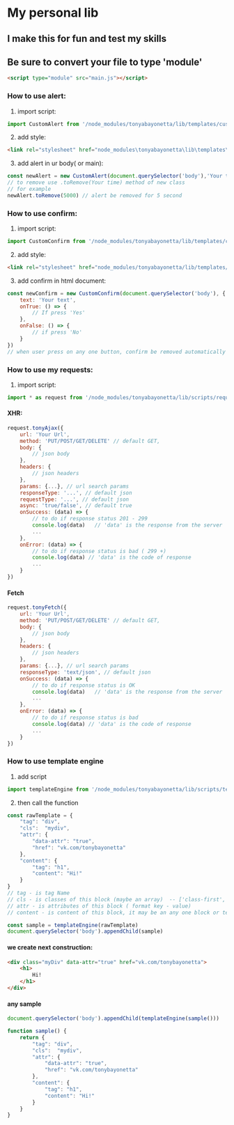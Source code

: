 # My personal lib
## I make this for fun and test my skills
## Be sure to convert your file to type 'module'
```html
<script type="module" src="main.js"></script>
```
### How to use alert:
1) import script:
```js
import CustomAlert from '/node_modules/tonyabayonetta/lib/templates/custom_alert/custom_alert.js'
```
2) add style:
```html
<link rel="stylesheet" href="node_modules\tonyabayonetta\lib\templates\custom_alert\custom_alert.css">
```
3) add alert in ur body( or main):
```js
const newAlert = new CustomAlert(document.querySelector('body'),'Your text')
// to remove use .toRemove(Your time) method of new class
// for example
newAlert.toRemove(5000) // alert be removed for 5 second
```
### How to use confirm:
1) import script:
```js
import CustomConfirm from '/node_modules/tonyabayonetta/lib/templates/custom_confirm/custom_confirm.js'
```
2) add style:
```html
<link rel="stylesheet" href="node_modules/tonyabayonetta/lib/templates/custom_confirm/custom_confirm.css">
```
3) add confirm in html document:
```js
const newConfirm = new CustomConfirm(document.querySelector('body'), {
    text: 'Your text',
    onTrue: () => {
        // If press 'Yes'
    },
    onFalse: () => {
        // if press 'No'
    }
})
// when user press on any one button, confirm be removed automatically
```
### How to use my requests:
1) import script:
```js
import * as request from '/node_modules/tonyabayonetta/lib/scripts/request.js'
```
#### XHR:
```js
request.tonyAjax({
    url: 'Your Url',
    method: 'PUT/POST/GET/DELETE' // default GET,
    body: {
        // json body
    },
    headers: {
        // json headers
    },
    params: {...}, // url search params 
    responseType: '...', // default json
    requestType: '...', // default json
    async: 'true/false', // default true
    onSuccess: (data) => {
        // to do if response status 201 - 299
        console.log(data)   // 'data' is the response from the server
        ...
    },
    onError: (data) => {
        // to do if response status is bad ( 299 +)
        console.log(data) // 'data' is the code of response
        ...
    }
})
```
#### Fetch
```js
request.tonyFetch({
    url: 'Your Url',
    method: 'PUT/POST/GET/DELETE' // default GET,
    body: {
        // json body
    },
    headers: {
        // json headers
    },
    params: {...}, // url search params 
    responseType: 'text/json', // default json
    onSuccess: (data) => {
        // to do if response status is OK
        console.log(data)   // 'data' is the response from the server
        ...
    },
    onError: (data) => {
        // to do if response status is bad 
        console.log(data) // 'data' is the code of response
        ...
    }
})
```
### How to use template engine
1) add script
```js
import templateEngine from '/node_modules/tonyabayonetta/lib/scripts/templateEngine.js'
```
2) then call the function
```js
const rawTemplate = {
    "tag": "div",
    "cls":  "mydiv",
    "attr": {
        "data-attr": "true",
        "href": "vk.com/tonybayonetta"
    },
    "content": {
        "tag": "h1",
        "content": "Hi!"
    }
}
// tag - is tag Name
// cls - is classes of this block (maybe an array)  -- ['class-first','class-second']
// attr - is attributes of this block ( format key - value)
// content - is content of this block, it may be an any one block or text node

const sample = templateEngine(rawTemplate)
document.querySelector('body').appendChild(sample)
```
#### we create next construction:
``` html
<div class="myDiv" data-attr="true" href="vk.com/tonybayonetta">
    <h1>
        Hi!
    </h1>
</div>
```

#### any sample
```js
document.querySelector('body').appendChild(templateEngine(sample()))

function sample() {
    return {
        "tag": "div",
        "cls":  "mydiv",
        "attr": {
            "data-attr": "true",
            "href": "vk.com/tonybayonetta"
        },
        "content": {
            "tag": "h1",
            "content": "Hi!"
        }
    }
}
```

